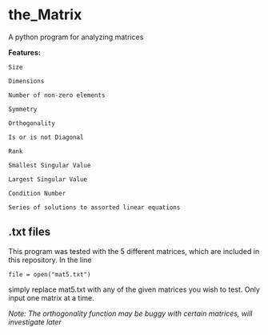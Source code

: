 # the_Matrix
A python program for analyzing matrices 

**Features:**
```
Size

Dimensions

Number of non-zero elements

Symmetry 

Orthogonality 

Is or is not Diagonal 

Rank

Smallest Singular Value

Largest Singular Value 

Condition Number 

Series of solutions to assorted linear equations 
```
## .txt files

This program was tested with the 5 different matrices, which are included in this repository. 
In the line
```
file = open("mat5.txt")
```
simply replace mat5.txt with any of the given matrices you wish to test. Only input one matrix at a time. 



*Note: The orthogonality function may be buggy with certain matrices, will investigate later* 
